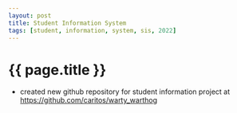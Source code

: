 ```yaml
---
layout: post
title: Student Information System 
tags: [student, information, system, sis, 2022]
---
```

{{ page.title }}
================
* created new github repository for student information project at https://github.com/caritos/warty_warthog